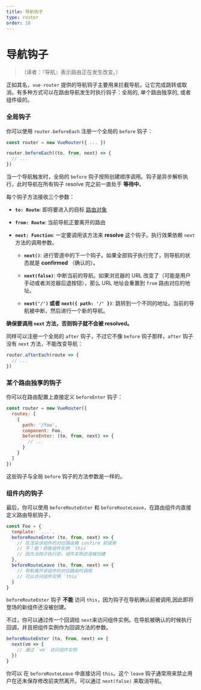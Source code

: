 ```yaml
---
title: 导航钩子
type: router
order: 10
---
```


# 导航钩子

>（译者：『导航』表示路由正在发生改变。）

正如其名，`vue-router` 提供的导航钩子主要用来拦截导航，让它完成跳转或取消。有多种方式可以在路由导航发生时执行钩子：全局的, 单个路由独享的, 或者组件级的。

### 全局钩子

你可以使用 `router.beforeEach` 注册一个全局的 `before` 钩子：

``` js
const router = new VueRouter({ ... })

router.beforeEach((to, from, next) => {
  // ...
})
```

当一个导航触发时，全局的 `before` 钩子按照创建顺序调用。钩子是异步解析执行，此时导航在所有钩子 resolve 完之前一直处于 **等待中**。

每个钩子方法接收三个参数：

- **`to: Route`**: 即将要进入的目标 [路由对象](../api/route-object.md)

- **`from: Route`**: 当前导航正要离开的路由

- **`next: Function`**: 一定要调用该方法来 **resolve** 这个钩子。执行效果依赖 `next` 方法的调用参数。

  - **`next()`**: 进行管道中的下一个钩子。如果全部钩子执行完了，则导航的状态就是 **confirmed** （确认的）。

  - **`next(false)`**: 中断当前的导航。如果浏览器的 URL 改变了（可能是用户手动或者浏览器后退按钮），那么 URL 地址会重置到 `from` 路由对应的地址。

  - **`next('/')` 或者 `next({ path: '/' })`**: 跳转到一个不同的地址。当前的导航被中断，然后进行一个新的导航。

**确保要调用 `next` 方法，否则钩子就不会被 resolved。**


同样可以注册一个全局的 `after` 钩子，不过它不像 `before` 钩子那样，`after` 钩子没有 `next` 方法，不能改变导航：

``` js
router.afterEach(route => {
  // ...
})
```

### 某个路由独享的钩子

你可以在路由配置上直接定义 `beforeEnter` 钩子：

``` js
const router = new VueRouter({
  routes: [
    {
      path: '/foo',
      component: Foo,
      beforeEnter: (to, from, next) => {
        // ...
      }
    }
  ]
})
```

这些钩子与全局 `before` 钩子的方法参数是一样的。

### 组件内的钩子

最后，你可以使用 `beforeRouteEnter` 和 `beforeRouteLeave`，在路由组件内直接定义路由导航钩子，

``` js
const Foo = {
  template: `...`,
  beforeRouteEnter (to, from, next) => {
    // 在渲染该组件的对应路由被 confirm 前调用
    // 不！能！获取组件实例 `this`
    // 因为当钩子执行前，组件实例还没被创建
  },
  beforeRouteLeave (to, from, next) => {
    // 导航离开该组件的对应路由时调用
    // 可以访问组件实例 `this`
  }
}
```

`beforeRouteEnter` 钩子 **不能** 访问 `this`，因为钩子在导航确认前被调用,因此即将登场的新组件还没被创建。

不过，你可以通过传一个回调给 `next`来访问组件实例。在导航被确认的时候执行回调，并且把组件实例作为回调方法的参数。

``` js
beforeRouteEnter (to, from, next) => {
  next(vm => {
    // 通过 `vm` 访问组件实例
  })
}
```

你可以 在 `beforeRouteLeave` 中直接访问 `this`。这个 `leave` 钩子通常用来禁止用户在还未保存修改前突然离开。可以通过 `next(false)` 来取消导航。
